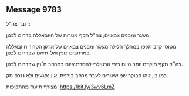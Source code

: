 ## Message 9783

דובר צה"ל:

משגר ומבנים צבאיים; צה"ל תקף מטרות של חיזבאללה בדרום לבנון

מטוסי קרב תקפו במהלך הלילה משגר ומבנים צבאיים של ארגון הטרור חיזבאללה במרחבים כונין ואל-חיאם שבדרום לבנון.

צה״ל תקף מוקדם יותר היום בירי ארטילרי להסרת איום במרחב ח׳נין שבדרום לבנון.

כמו כן, זוהו הבוקר שני שיגורים לעבר מרחב בירנית, אין נפגעים ולא נגרם נזק.

מצורף תיעוד מהתקיפות: https://bit.ly/3wv6LmZ

